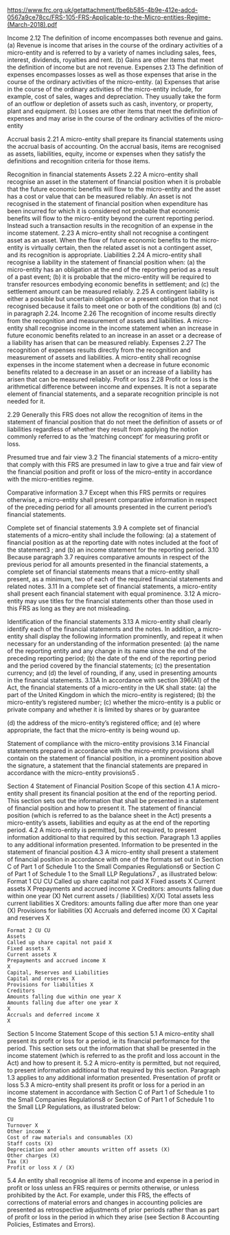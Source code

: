 
https://www.frc.org.uk/getattachment/fbe6b585-4b9e-412e-adcd-0567a9ce78cc/FRS-105-FRS-Applicable-to-the-Micro-entities-Regime-(March-2018).pdf

Income
2.12 The definition of income encompasses both revenue and gains.
(a) Revenue is income that arises in the course of the ordinary activities of a
micro-entity and is referred to by a variety of names including sales, fees, interest,
dividends, royalties and rent.
(b) Gains are other items that meet the definition of income but are not revenue.
Expenses
2.13 The definition of expenses encompasses losses as well as those expenses that arise in
the course of the ordinary activities of the micro-entity.
(a) Expenses that arise in the course of the ordinary activities of the micro-entity
include, for example, cost of sales, wages and depreciation. They usually take
the form of an outflow or depletion of assets such as cash, inventory, or property,
plant and equipment.
(b) Losses are other items that meet the definition of expenses and may arise in the
course of the ordinary activities of the micro-entity

Accrual basis
2.21 A micro-entity shall prepare its financial statements using the accrual basis of
accounting. On the accrual basis, items are recognised as assets, liabilities, equity,
income or expenses when they satisfy the definitions and recognition criteria for those
items.

Recognition in financial statements
Assets
2.22 A micro-entity shall recognise an asset in the statement of financial position when it is
probable that the future economic benefits will flow to the micro-entity and the asset has
a cost or value that can be measured reliably. An asset is not recognised in the
statement of financial position when expenditure has been incurred for which it is
considered not probable that economic benefits will flow to the micro-entity beyond the
current reporting period. Instead such a transaction results in the recognition of an
expense in the income statement.
2.23 A micro-entity shall not recognise a contingent asset as an asset. When the flow of
future economic benefits to the micro-entity is virtually certain, then the related asset is
not a contingent asset, and its recognition is appropriate.
Liabilities
2.24 A micro-entity shall recognise a liability in the statement of financial position when:
(a) the micro-entity has an obligation at the end of the reporting period as a result of a
past event;
(b) it is probable that the micro-entity will be required to transfer resources embodying
economic benefits in settlement; and
(c) the settlement amount can be measured reliably.
2.25 A contingent liability is either a possible but uncertain obligation or a present
obligation that is not recognised because it fails to meet one or both of the
conditions (b) and (c) in paragraph 2.24.
Income
2.26 The recognition of income results directly from the recognition and measurement of
assets and liabilities. A micro-entity shall recognise income in the income statement
when an increase in future economic benefits related to an increase in an asset or a
decrease of a liability has arisen that can be measured reliably.
Expenses
2.27 The recognition of expenses results directly from the recognition and measurement of
assets and liabilities. A micro-entity shall recognise expenses in the income statement
when a decrease in future economic benefits related to a decrease in an asset or an
increase of a liability has arisen that can be measured reliably.
Profit or loss
2.28 Profit or loss is the arithmetical difference between income and expenses. It is not a
separate element of financial statements, and a separate recognition principle is not
needed for it.

2.29 Generally this FRS does not allow the recognition of items in the statement of financial
position that do not meet the definition of assets or of liabilities regardless of whether
they result from applying the notion commonly referred to as the ‘matching concept’ for
measuring profit or loss.


Presumed true and fair view
3.2 The financial statements of a micro-entity that comply with this FRS are presumed in
law to give a true and fair view of the financial position and profit or loss of the
micro-entity in accordance with the micro-entities regime.

Comparative information
3.7 Except when this FRS permits or requires otherwise, a micro-entity shall present
comparative information in respect of the preceding period for all amounts presented in
the current period’s financial statements.

Complete set of financial statements
3.9 A complete set of financial statements of a micro-entity shall include the following:
(a) a statement of financial position as at the reporting date with notes included at
the foot of the statement3
; and
(b) an income statement for the reporting period.
3.10 Because paragraph 3.7 requires comparative amounts in respect of the previous
period for all amounts presented in the financial statements, a complete set of financial
statements means that a micro-entity shall present, as a minimum, two of each of the
required financial statements and related notes.
3.11 In a complete set of financial statements, a micro-entity shall present each financial
statement with equal prominence.
3.12 A micro-entity may use titles for the financial statements other than those used in this
FRS as long as they are not misleading.

Identification of the financial statements
3.13 A micro-entity shall clearly identify each of the financial statements and the notes. In
addition, a micro-entity shall display the following information prominently, and repeat it
when necessary for an understanding of the information presented:
(a) the name of the reporting entity and any change in its name since the end of the
preceding reporting period;
(b) the date of the end of the reporting period and the period covered by the financial
statements;
(c) the presentation currency; and
(d) the level of rounding, if any, used in presenting amounts in the financial
statements.
3.13A In accordance with section 396(A1) of the Act, the financial statements of a
micro-entity in the UK shall state:
(a) the part of the United Kingdom in which the micro-entity is registered;
(b) the micro-entity’s registered number;
(c) whether the micro-entity is a public or private company and whether it is limited by
shares or by guarantee

(d) the address of the micro-entity’s registered office; and
(e) where appropriate, the fact that the micro-entity is being wound up.

Statement of compliance with the micro-entity provisions
3.14 Financial statements prepared in accordance with the micro-entity provisions shall
contain on the statement of financial position, in a prominent position above the
signature, a statement that the financial statements are prepared in accordance with
the micro-entity provisions5
.

Section 4
Statement of Financial Position
Scope of this section
4.1 A micro-entity shall present its financial position at the end of the reporting period.
This section sets out the information that shall be presented in a statement of
financial position and how to present it. The statement of financial position (which is
referred to as the balance sheet in the Act) presents a micro-entity’s assets,
liabilities and equity as at the end of the reporting period.
4.2 A micro-entity is permitted, but not required, to present information additional to that
required by this section. Paragraph 1.3 applies to any additional information presented.
Information to be presented in the statement of financial position
4.3 A micro-entity shall present a statement of financial position in accordance with one of
the formats set out in Section C of Part 1 of Schedule 1 to the Small Companies
Regulations6 or Section C of Part 1 of Schedule 1 to the Small LLP Regulations7
, as
illustrated below:
Format 1 CU CU
Called up share capital not paid X
Fixed assets X
Current assets X
Prepayments and accrued income X
Creditors: amounts falling due within one year (X)
Net current assets / (liabilities) X/(X)
Total assets less current liabilities X
Creditors: amounts falling due after more than one year (X)
Provisions for liabilities (X)
Accruals and deferred income (X)
X
Capital and reserves X


    Format 2 CU CU
    Assets
    Called up share capital not paid X
    Fixed assets X
    Current assets X
    Prepayments and accrued income X
    X
    Capital, Reserves and Liabilities
    Capital and reserves X
    Provisions for liabilities X
    Creditors
    Amounts falling due within one year X
    Amounts falling due after one year X
    X
    Accruals and deferred income X
    X

Section 5
Income Statement
Scope of this section
5.1 A micro-entity shall present its profit or loss for a period, ie its financial performance
for the period. This section sets out the information that shall be presented in the
income statement (which is referred to as the profit and loss account in the Act) and
how to present it.
5.2 A micro-entity is permitted, but not required, to present information additional to that
required by this section. Paragraph 1.3 applies to any additional information presented.
Presentation of profit or loss
5.3 A micro-entity shall present its profit or loss for a period in an income statement in
accordance with Section C of Part 1 of Schedule 1 to the Small Companies
Regulations8 or Section C of Part 1 of Schedule 1 to the Small LLP Regulations,
as illustrated below:

    CU
    Turnover X
    Other income X
    Cost of raw materials and consumables (X)
    Staff costs (X)
    Depreciation and other amounts written off assets (X)
    Other charges (X)
    Tax (X)
    Profit or loss X / (X)
    
5.4 An entity shall recognise all items of income and expense in a period in profit or loss
unless an FRS requires or permits otherwise, or unless prohibited by the Act. For
example, under this FRS, the effects of corrections of material errors and changes in
accounting policies are presented as retrospective adjustments of prior periods
rather than as part of profit or loss in the period in which they arise (see Section 8
Accounting Policies, Estimates and Errors).
